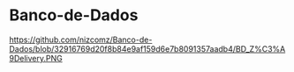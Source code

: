 # Banco-de-Dados
https://github.com/nizcomz/Banco-de-Dados/blob/32916769d20f8b84e9af159d6e7b8091357aadb4/BD_Z%C3%A9Delivery.PNG
